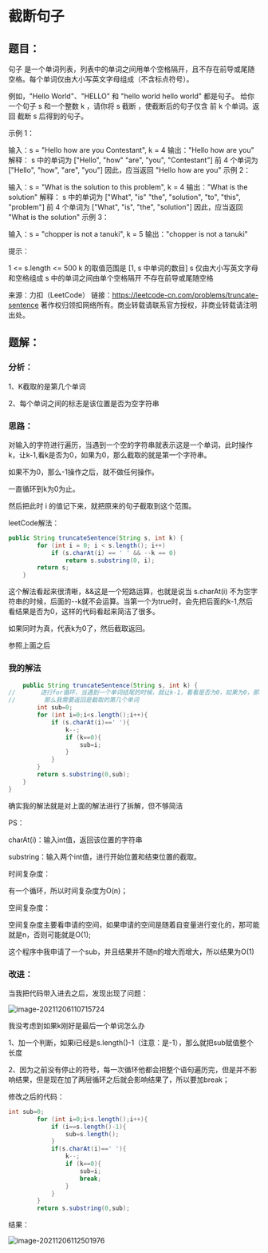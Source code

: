 # 截断句子

## 题目：

句子 是一个单词列表，列表中的单词之间用单个空格隔开，且不存在前导或尾随空格。每个单词仅由大小写英文字母组成（不含标点符号）。

例如，"Hello World"、"HELLO" 和 "hello world hello world" 都是句子。
给你一个句子 s 和一个整数 k ，请你将 s 截断 ，使截断后的句子仅含 前 k 个单词。返回 截断 s 后得到的句子。

 

示例 1：

输入：s = "Hello how are you Contestant", k = 4
输出："Hello how are you"
解释：
s 中的单词为 ["Hello", "how" "are", "you", "Contestant"]
前 4 个单词为 ["Hello", "how", "are", "you"]
因此，应当返回 "Hello how are you"
示例 2：

输入：s = "What is the solution to this problem", k = 4
输出："What is the solution"
解释：
s 中的单词为 ["What", "is" "the", "solution", "to", "this", "problem"]
前 4 个单词为 ["What", "is", "the", "solution"]
因此，应当返回 "What is the solution"
示例 3：

输入：s = "chopper is not a tanuki", k = 5
输出："chopper is not a tanuki"


提示：

1 <= s.length <= 500
k 的取值范围是 [1,  s 中单词的数目]
s 仅由大小写英文字母和空格组成
s 中的单词之间由单个空格隔开
不存在前导或尾随空格

来源：力扣（LeetCode）
链接：https://leetcode-cn.com/problems/truncate-sentence
著作权归领扣网络所有。商业转载请联系官方授权，非商业转载请注明出处。

## 题解：

### 分析：

1、K截取的是第几个单词

2、每个单词之间的标志是该位置是否为空字符串

### 思路：

对输入的字符进行遍历，当遇到一个空的字符串就表示这是一个单词，此时操作k，让k-1,看k是否为0，如果为0，那么截取的就是第一个字符串。

如果不为0，那么-1操作之后，就不做任何操作。

一直循环到k为0为止。

然后把此时 i 的值记下来，就把原来的句子截取到这个范围。

leetCode解法：

```java
public String truncateSentence(String s, int k) {
        for (int i = 0; i < s.length(); i++)
			if (s.charAt(i) == ' ' && --k == 0)
				return s.substring(0, i);
		return s;
    }
```

这个解法看起来很清晰，&&这是一个短路运算，也就是说当 s.charAt(i) 不为空字符串的时候，后面的--k就不会运算。当第一个为true时，会先把后面的k-1,然后看结果是否为0，这样的代码看起来简洁了很多。

如果同时为真，代表k为0了，然后截取返回。

参照上面之后

### 我的解法

```java
    public String truncateSentence(String s, int k) {
//       进行for循环，当遇到一个单词结尾的时候，就让k-1，看看是否为0，如果为0，那就是截取第一个单词
//        那么我需要返回是截取的第几个单词
        int sub=0;
        for (int i=0;i<s.length();i++){
            if (s.charAt(i)==' '){
                k--;
                if (k==0){
                    sub=i;
                }
            }
        }
        return s.substring(0,sub);
    }
}
```

确实我的解法就是对上面的解法进行了拆解，但不够简洁

PS：

charAt(i)：输入int值，返回该位置的字符串

substring：输入两个int值，进行开始位置和结束位置的截取。

时间复杂度：

有一个循环，所以时间复杂度为O(n)；

空间复杂度：

空间复杂度主要看申请的空间，如果申请的空间是随着自变量进行变化的，那可能就是n，否则可能就是O(1);

这个程序中我申请了一个sub，并且结果并不随n的增大而增大，所以结果为O(1)

### 改进：

当我把代码带入进去之后，发现出现了问题：

![image-20211206110715724](https://gitee.com/misteryliu/typora/raw/master/image/image-20211206110715724.png)

我没考虑到如果k刚好是最后一个单词怎么办

1、加一个判断，如果i已经是s.length()-1（注意：是-1），那么就把sub赋值整个长度

2、因为之前没有停止的符号，每一次循环他都会把整个语句遍历完，但是并不影响结果，但是现在加了两层循环之后就会影响结果了，所以要加break；

修改之后的代码：

```java
int sub=0;
        for (int i=0;i<s.length();i++){
            if (i==s.length()-1){
                sub=s.length();
            }
            if(s.charAt(i)==' '){
                k--;
                if (k==0){
                    sub=i;
                    break;
                }
            }
        }
        return s.substring(0,sub);
```

结果：

![image-20211206112501976](https://gitee.com/misteryliu/typora/raw/master/image/image-20211206112501976.png)